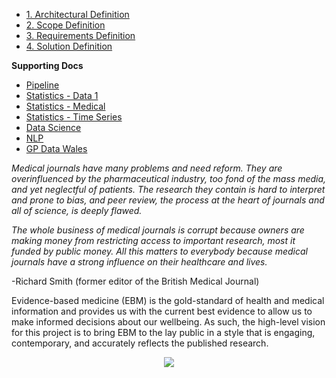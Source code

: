 * [1. Architectural Definition](https://github.com/StefHill/HillsHealth.org/wiki/1.-Architectural-Definition)
* [2. Scope Definition](https://github.com/StefHill/HillsHealth.org/wiki/2.-Scope-Definition)
* [3. Requirements Definition](https://github.com/StefHill/HillsHealth.org/wiki/3.-Requirements-Definition)
* [4. Solution Definition](https://github.com/StefHill/HillsHealth.org/wiki/4.-Solution-Definition)

**Supporting Docs**

* [Pipeline](https://github.com/StefHill/HillsHealth.org/wiki/a.-Pipeline)
* [Statistics - Data 1](https://github.com/StefHill/HillsHealth/wiki/d.-Statistics-(Analysing-Data))
* [Statistics - Medical](https://github.com/StefHill/HillsHealth/wiki/e.-Statistics-Medical)
* [Statistics - Time Series](https://github.com/StefHill/HillsHealth/wiki/e1.-Statistics-Time-Series)
* [Data Science](https://github.com/StefHill/HillsHealth.org/wiki/b.-Data-Science)
* [NLP](https://github.com/StefHill/HillsHealth.org/wiki/c.-NLP-Systematic-Reviews)
* [GP Data Wales](https://github.com/StefHill/HillsHealth/wiki/f.-Data-GP-Wales-Prescription-Data)

_Medical journals have many problems and need reform.  They are overinfluenced by the pharmaceutical industry, too fond of the mass media, and yet neglectful of patients.  The research they contain is hard to interpret and prone to bias, and peer review, the process at the heart of journals and all of science, is deeply flawed._  

_The whole business of medical journals is corrupt because owners are making money from restricting access to important research, most it funded by public money.  All this matters to everybody because medical journals have a strong influence on their healthcare and lives._

-Richard Smith (former editor of the British Medical Journal)

Evidence-based medicine (EBM) is the gold-standard of health and medical information and provides us with the current best evidence to allow us to make informed decisions about our wellbeing.  As such, the high-level vision for this project is to bring EBM to the lay public in a style that is engaging, contemporary, and accurately reflects the published research. 

<p align="center"><img src="https://user-images.githubusercontent.com/45914355/136615431-af90993d-25c5-401d-a855-f4fa3726db18.jpg"></p>
